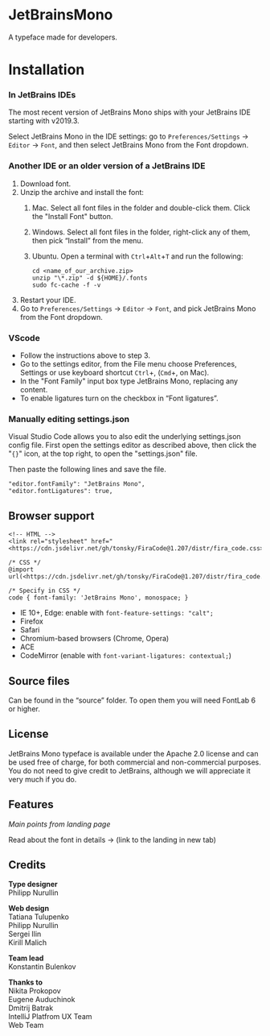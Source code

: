 # JetBrainsMono
A typeface made for developers.

# **Installation**

### **In JetBrains IDEs**

The most recent version of JetBrains Mono ships with your JetBrains IDE starting with v2019.3.

Select JetBrains Mono in the IDE settings: go to `Preferences/Settings` → `Editor` → `Font`, and then select JetBrains Mono from the Font dropdown.

### Another IDE or an older version of a JetBrains IDE

1. Download font.
2. Unzip the archive and install the font:
   1. Mac. Select all font files in the folder and double-click them. Click the "Install Font" button.
   2. Windows. Select all font files in the folder, right-click any of them, then pick “Install” from the menu.
   3. Ubuntu. Open a terminal with `Ctrl`+`Alt`+`T` and run the following:
   
      ```
      cd <name_of_our_archive.zip>
      unzip "\*.zip" -d ${HOME}/.fonts
      sudo fc-cache -f -v
      ```
3. Restart your IDE.
4. Go to `Preferences/Settings` → `Editor` → `Font`, and pick JetBrains Mono from the Font dropdown.

### **VScode**

* Follow the instructions above to step 3.
* Go to the settings editor, from the File menu choose Preferences, Settings or use keyboard shortcut `Ctrl`+, (`Cmd`+, on Mac).
* In the "Font Family" input box type JetBrains Mono, replacing any content.
* To enable ligatures turn on the checkbox in “Font ligatures”.

### **Manually editing settings.json**

Visual Studio Code allows you to also edit the underlying settings.json config file. First open the settings editor as described above, then click the "`{}`" icon, at the top right, to open the "settings.json" file.

Then paste the following lines and save the file.

```
"editor.fontFamily": "JetBrains Mono",
"editor.fontLigatures": true,
```

## Browser support

```
<!-- HTML -->
<link rel="stylesheet" href="<https://cdn.jsdelivr.net/gh/tonsky/FiraCode@1.207/distr/fira_code.css>">
```

```
/* CSS */
@import url(<https://cdn.jsdelivr.net/gh/tonsky/FiraCode@1.207/distr/fira_code.css>);
```

```
/* Specify in CSS */
code { font-family: 'JetBrains Mono', monospace; }
```

* IE 10+, Edge: enable with `font-feature-settings: "calt";`
* Firefox
* Safari
* Chromium-based browsers (Chrome, Opera)
* ACE
* CodeMirror (enable with `font-variant-ligatures: contextual;`)

## Source files

Can be found in the “source” folder. To open them you will need FontLab 6 or higher.

## License

JetBrains Mono typeface is available under the Apache 2.0 license and can be used free of charge, for both commercial and non-commercial purposes. You do not need to give credit to JetBrains, although we will appreciate it very much if you do.

## Features

*Main points from landing page*

Read about the font in details → (link to the landing in new tab)

## Credits

**Type designer**\
Philipp Nurullin

**Web design**\
Tatiana Tulupenko\
Philipp Nurullin\
Sergei Ilin\
Kirill Malich

**Team lead**\
Konstantin Bulenkov

**Thanks to**\
Nikita Prokopov\
Eugene Auduchinok\
Dmitrij Batrak\
IntelliJ Platfrom UX Team\
Web Team
